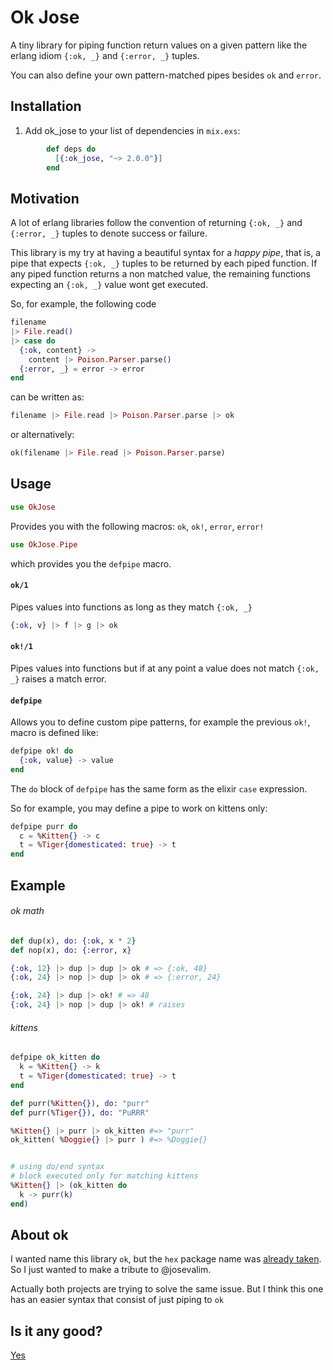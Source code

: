 # Ok Jose

A tiny library for piping function return
values on a given pattern like the erlang
idiom `{:ok, _}` and `{:error, _}` tuples.

You can also define your own pattern-matched
pipes besides `ok` and `error`.

## Installation

  1. Add ok_jose to your list of dependencies in `mix.exs`:

```elixir
        def deps do
          [{:ok_jose, "~> 2.0.0"}]
        end
```

## Motivation

A lot of erlang libraries follow the
convention of returning `{:ok, _}` and
`{:error, _}` tuples to denote success or failure.


This library is my try at having a beautiful syntax for a *happy pipe*, that is, a pipe that expects `{:ok, _}` tuples to be returned by each piped function.
If any piped function returns a non matched value, the remaining functions expecting an `{:ok, _}` value wont get executed.

So, for example, the following code

```elixir
filename
|> File.read()
|> case do
  {:ok, content} ->
    content |> Poison.Parser.parse()
  {:error, _} = error -> error
end
```

can be written as:

```elixir
filename |> File.read |> Poison.Parser.parse |> ok
```

or alternatively:

```elixir
ok(filename |> File.read |> Poison.Parser.parse)
```

## Usage

```elixir
use OkJose
```

Provides you with the following macros:
`ok`, `ok!`, `error`, `error!`


```elixir
use OkJose.Pipe
```

which provides you the `defpipe` macro.

#### `ok/1`

Pipes values into functions as long as they match `{:ok, _}`

```elixir
{:ok, v} |> f |> g |> ok
```

#### `ok!/1`

Pipes values into functions but if at any point a value
does not match `{:ok, _}` raises a match error.

#### `defpipe`

Allows you to define custom pipe patterns, for example
the previous `ok!`, macro is defined like:

```elixir
defpipe ok! do
  {:ok, value} -> value
end
```

The `do` block of `defpipe` has the same form as the elixir `case` expression.

So for example, you may define a pipe to work on kittens only:

```elixir
defpipe purr do
  c = %Kitten{} -> c
  t = %Tiger{domesticated: true} -> t
end
```

## Example


###### ok math
```elixir
def dup(x), do: {:ok, x * 2}
def nop(x), do: {:error, x}

{:ok, 12} |> dup |> dup |> ok # => {:ok, 48}
{:ok, 24} |> nop |> dup |> ok # => {:error, 24}

{:ok, 24} |> dup |> ok! # => 48
{:ok, 24} |> nop |> dup |> ok! # raises
```

###### kittens

```elixir
defpipe ok_kitten do
  k = %Kitten{} -> k
  t = %Tiger{domesticated: true} -> t
end

def purr(%Kitten{}), do: "purr"
def purr(%Tiger{}), do: "PuRRR"

%Kitten{} |> purr |> ok_kitten #=> "purr"
ok_kitten( %Doggie{} |> purr ) #=> %Doggie{}


# using do/end syntax
# block executed only for matching kittens
%Kitten{} |> (ok_kitten do
  k -> purr(k)
end)
```

## About ok

I wanted name this library `ok`, but the `hex`
package name was [already taken](https://hex.pm/packages/ok). So I just wanted to make a
tribute to @josevalim.

Actually both projects are trying to solve the
same issue. But I think this one has an easier
syntax that consist of just piping to `ok`


## Is it any good?

[Yes](https://news.ycombinator.com/item?id=3067434)

